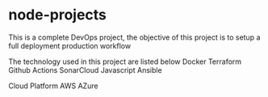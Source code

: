 # node-projects
This is a complete DevOps project, the objective of this project is to setup a full deployment production workflow 

The technology used in this project are listed below 
Docker 
Terraform
Github Actions
SonarCloud 
Javascript
Ansible 

Cloud Platform 
AWS
AZure 
